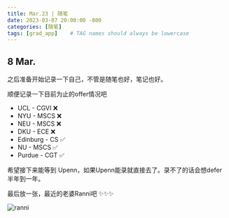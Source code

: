 ```yaml
---
title: Mar.23 | 随笔
date: 2023-03-07 20:00:00 -800
categories: [随笔]
tags: [grad_app]    # TAG names should always be lowercase
---
```


## 8 Mar.

之后准备开始记录一下自己，不管是随笔也好，笔记也好。

顺便记录一下目前为止的offer情况吧

- UCL - CGVI ❌
- NYU - MSCS ❌
- NEU - MSCS ❌
- DKU - ECE ❌
- Edinburg - CS ✅
- NU - MSCS ✅
- Purdue - CGT ✅

希望接下来能等到 Upenn，如果Upenn能录就直接去了。录不了的话会想defer半年到一年。

最后放一张，最近的老婆Ranni吧 ✨✨✨

![ranni](https://upload.wikimedia.org/wikipedia/en/2/26/Elden_Ring_Ranni.png)

